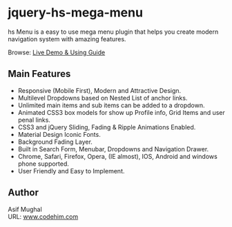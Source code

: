 # jquery-hs-mega-menu
hs Menu is a easy to use mega menu plugin that helps you create modern navigation system with amazing features. 

Browse: [Live Demo & Using Guide](https://codehimblog.github.io/jquery-hs-mega-menu/) 

## Main Features
* Responsive (Mobile First), Modern and Attractive Design.
* Multilevel Dropdowns based on Nested List of anchor links.
* Unlimited main items and sub items can be added to a dropdown.
* Animated CSS3 box models for show up Profile info, Grid Items and user penal links.
* CSS3 and jQuery Sliding, Fading & Ripple Animations Enabled.
* Material Design Iconic Fonts.
* Background Fading Layer.
* Built in Search Form, Menubar, Dropdowns and Navigation Drawer.
* Chrome, Safari, Firefox, Opera, (IE almost), IOS, Android and windows phone supported.
* User Friendly and Easy to Implement.

## Author
Asif Mughal <br />
URL: www.codehim.com
